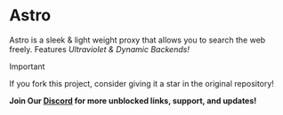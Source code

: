 # Astro
Astro is a sleek & light weight proxy that allows you to search the web freely. Features *Ultraviolet & Dynamic Backends!*

> [!IMPORTANT]
> If you fork this project, consider giving it a star in the original repository! 

**Join Our [Discord](https://discord.gg/gohadow) for more unblocked links, support, and updates!**
